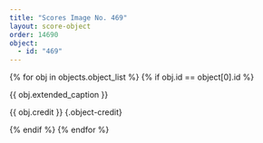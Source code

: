```yaml
---
title: "Scores Image No. 469"
layout: score-object
order: 14690
object:
  - id: "469"
---
```


{% for obj in objects.object_list %}
{% if obj.id == object[0].id %}

{{ obj.extended_caption }}

{{ obj.credit }} {.object-credit}

{% endif %}
{% endfor %}
